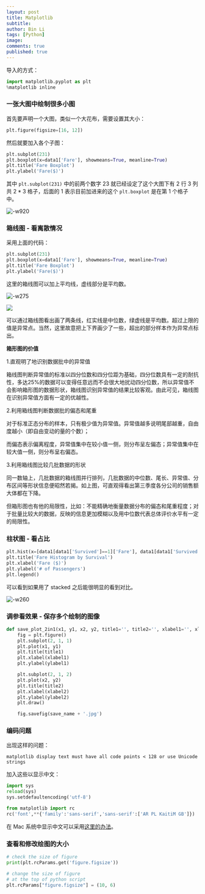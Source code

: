 ```yaml
---
layout: post
title: Matplotlib
subtitle:
author: Bin Li
tags: [Python]
image: 
comments: true
published: true
---
```


导入的方式：
```python
import matplotlib.pyplot as plt
%matplotlib inline 
```

### 一张大图中绘制很多小图
首先要声明一个大图，类似一个大花布，需要设置其大小：
```python
plt.figure(figsize=[16, 12])
```

然后就要加入各个子图：
```python
plt.subplot(231)
plt.boxplot(x=data1['Fare'], showmeans=True, meanline=True)
plt.title('Fare Boxplot')
plt.ylabel('Fare($)')
```
其中 `plt.subplot(231)` 中的前两个数字 23 就已经设定了这个大图下有 2 行 3 列 共 $2*3$ 格子，后面的 1 表示目前加进来的这个 `plt.boxplot` 是在第 1 个格子中。

![-w920](/img/media/15430539904194.jpg)


### 箱线图 - 看离散情况
采用上面的代码：
```python
plt.subplot(231)
plt.boxplot(x=data1['Fare'], showmeans=True, meanline=True)
plt.title('Fare Boxplot')
plt.ylabel('Fare($)')
```
这里的箱线图可以加上平均线，虚线部分是平均数。

![-w275](/img/media/15430538301056.jpg)


![](/img/media/15502127515979.jpg)


可以通过箱线图看出画了两条线，红实线是中位数，绿虚线是平均数。超过上限的值是异常点。当然，这里故意把上下界画少了一些，超出的部分样本作为异常点标出。

**箱形图的价值**

1.直观明了地识别数据批中的异常值

箱线图判断异常值的标准以四分位数和四分位距为基础，四分位数具有一定的耐抗性，多达25%的数据可以变得任意远而不会很大地扰动四分位数，所以异常值不会影响箱形图的数据形状，箱线图识别异常值的结果比较客观。由此可见，箱线图在识别异常值方面有一定的优越性。

2.利用箱线图判断数据批的偏态和尾重

对于标准正态分布的样本，只有极少值为异常值。异常值越多说明尾部越重，自由度越小（即自由变动的量的个数）；

而偏态表示偏离程度，异常值集中在较小值一侧，则分布呈左偏态；异常值集中在较大值一侧，则分布呈右偏态。

3.利用箱线图比较几批数据的形状

同一数轴上，几批数据的箱线图并行排列，几批数据的中位数、尾长、异常值、分布区间等形状信息便昭然若揭。如上图，可直观得看出第三季度各分公司的销售额大体都在下降。

但箱形图也有他的局限性，比如：不能精确地衡量数据分布的偏态和尾重程度；对于批量比较大的数据，反映的信息更加模糊以及用中位数代表总体评价水平有一定的局限性。

### 柱状图 - 看占比
```python
plt.hist(x=[data1[data1['Survived']==1]['Fare'], data1[data1['Survived']==0]['Fare']], stacked=True, color=['g', 'r'], label=['Survived', 'Dead'])
plt.title('Fare Histogram by Survival')
plt.xlabel('Fare ($)')
plt.ylabel('# of Passengers')
plt.legend()
```
可以看到如果用了 stacked 之后能很明显的看到对比。

![-w260](/img/media/15430541096087.jpg)


### 调参看效果 - 保存多个绘制的图像
```python
def save_plot_2in1(x1, y1, x2, y2, title1='', title2='', xlabel1='', xlabel2='', ylabel1='', ylabel2='', save_name='save_name'):
	fig = plt.figure()
	plt.subplot(2, 1, 1)
	plt.plot(x1, y1)
	plt.title(title1)
	plt.xlabel(xlabel1)
	plt.ylabel(ylabel1)

	plt.subplot(2, 1, 2)
	plt.plot(x2, y2)
	plt.title(title2)
	plt.xlabel(xlabel2)
	plt.ylabel(ylabel2)
	plt.draw()

	fig.savefig(save_name + '.jpg')
```

### 编码问题
出现这样的问题：
```shell
matplotlib display text must have all code points < 128 or use Unicode strings
```

加入这些以显示中文：
```python
import sys
reload(sys)
sys.setdefaultencoding('utf-8')

from matplotlib import rc
rc('font',**{'family':'sans-serif','sans-serif':['AR PL KaitiM GB']})
```

在 Mac 系统中显示中文可以采用[这里的办法](https://blog.csdn.net/Fantasy_Muse/article/details/78585049)。

### 查看和修改绘图的大小
```python
# check the size of figure
print(plt.rcParams.get('figure.figsize'))

# change the size of figure
# at the top of python script
plt.rcParams["figure.figsize"] = (10, 6)
```